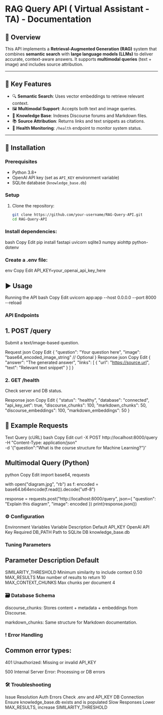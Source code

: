 # RAG Query API ( Virtual Assistant - TA)  - Documentation

## 📘 Overview

This API implements a **Retrieval-Augmented Generation (RAG)** system that combines **semantic search** with **large language models (LLMs)** to deliver accurate, context-aware answers. It supports **multimodal queries** (text + image) and includes source attribution.

---

## 🚀 Key Features

- 🔍 **Semantic Search**: Uses vector embeddings to retrieve relevant context.
- 🖼️ **Multimodal Support**: Accepts both text and image queries.
- 🧠 **Knowledge Base**: Indexes Discourse forums and Markdown files.
- 📚 **Source Attribution**: Returns links and text snippets as citations.
- 💓 **Health Monitoring**: `/health` endpoint to monitor system status.

---

## 🔧 Installation

### Prerequisites

- Python 3.8+
- OpenAI API key (set as `API_KEY` environment variable)
- SQLite database (`knowledge_base.db`)

### Setup

1. Clone the repository:
   ```bash
   git clone https://github.com/your-username/RAG-Query-API.git
   cd RAG-Query-API
### Install dependencies:

bash
Copy
Edit
pip install fastapi uvicorn sqlite3 numpy aiohttp python-dotenv
### Create a .env file:

env
Copy
Edit
API_KEY=your_openai_api_key_here
## ▶️ Usage
Running the API
bash
Copy
Edit
uvicorn app:app --host 0.0.0.0 --port 8000 --reload
###  API Endpoints
## 1. POST /query
Submit a text/image-based question.

Request
json
Copy
Edit
{
  "question": "Your question here",
  "image": "base64_encoded_image_string" // Optional
}
Response
json
Copy
Edit
{
  "answer": "The generated answer",
  "links": [
    {
      "url": "https://source.url",
      "text": "Relevant text snippet"
    }
  ]
}
### 2. GET /health
Check server and DB status.

Response
json
Copy
Edit
{
  "status": "healthy",
  "database": "connected",
  "api_key_set": true,
  "discourse_chunks": 100,
  "markdown_chunks": 50,
  "discourse_embeddings": 100,
  "markdown_embeddings": 50
}
## 🧪 Example Requests
Text Query (cURL)
bash
Copy
Edit
curl -X POST http://localhost:8000/query \
  -H "Content-Type: application/json" \
  -d '{"question":"What is the course structure for Machine Learning?"}'
## Multimodal Query (Python)
python
Copy
Edit
import base64, requests

with open("diagram.jpg", "rb") as f:
    encoded = base64.b64encode(f.read()).decode("utf-8")

response = requests.post("http://localhost:8000/query", json={
    "question": "Explain this diagram",
    "image": encoded
})
print(response.json())
### ⚙️ Configuration
Environment Variables
Variable	Description	Default
API_KEY	OpenAI API Key	Required
DB_PATH	Path to SQLite DB	knowledge_base.db

### Tuning Parameters
## Parameter	Description	Default
SIMILARITY_THRESHOLD	Minimum similarity to include context	0.50
MAX_RESULTS	Max number of results to return	10
MAX_CONTEXT_CHUNKS	Max chunks per document	4

### 🗃️ Database Schema
discourse_chunks: Stores content + metadata + embeddings from Discourse.

markdown_chunks: Same structure for Markdown documentation.

### ! Error Handling
## Common error types:

401 Unauthorized: Missing or invalid API_KEY

500 Internal Server Error: Processing or DB errors

### 🛠️ Troubleshooting
Issue	Resolution
Auth Errors	Check .env and API_KEY
DB Connection	Ensure knowledge_base.db exists and is populated
Slow Responses	Lower MAX_RESULTS, increase SIMILARITY_THRESHOLD
